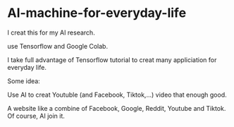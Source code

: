 # AI-machine-for-everyday-life

I creat this for my AI research.

use Tensorflow and Google Colab.

I take full advantage of Tensorflow tutorial to creat many appliciation for everyday life.

Some idea:

Use AI to creat Youtuble (and Facebook, Tiktok,...) video that enough good.

A website like a combine of Facebook, Google, Reddit, Youtube and Tiktok. Of course, AI join it.
